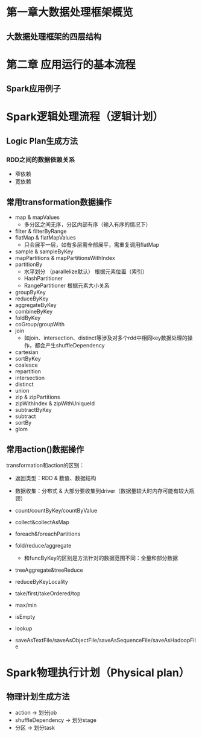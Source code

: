 # 第一章大数据处理框架概览
## 大数据处理框架的四层结构

# 第二章 应用运行的基本流程
## Spark应用例子


# Spark逻辑处理流程（逻辑计划）
## Logic Plan生成方法
### RDD之间的数据依赖关系
* 窄依赖
* 宽依赖

## 常用transformation数据操作
* map & mapValues
  * 多分区之间无序，分区内部有序（输入有序的情况下）
* filter & filterByRange
* flatMap & flatMapValues
  * 只会展平一层，如有多层需全部展平，需重复调用flatMap
* sample & sampleByKey
* mapPartitions & mapPartitionsWithIndex
* partitionBy
  * 水平划分 （parallelize默认） 根据元素位置（索引）
  * HashPartitioner 
  * RangePartitioner 根据元素大小关系
* groupByKey
* reduceByKey
* aggregateByKey
* combineByKey
* foldByKey
* coGroup/groupWith
* join
  * 如join、intersection、distinct等涉及对多个rdd中相同key数据处理的操作，都会产生shuffleDependency
* cartesian
* sortByKey
* coalesce
* repartition
* intersection
* distinct
* union
* zip & zipPartitions
* zipWithIndex & zipWithUniqueId
* subtractByKey
* subtract
* sortBy
* glom
  
## 常用action()数据操作
transformation和action的区别：
* 返回类型：RDD & 数值、数据结构
* 数据收集：分布式 & 大部分要收集到driver（数据量较大时内存可能有较大瓶颈）

* count/countByKey/countByValue
* collect&collectAsMap
* foreach&foreachPartitions
* fold/reduce/aggregate
  * 和funcByKey的区别是方法针对的数据范围不同：全量和部分数据
* treeAggregate&treeReduce
* reduceByKeyLocality
* take/first/takeOrdered/top
* max/min
* isEmpty
* lookup
* saveAsTextFile/saveAsObjectFile/saveAsSequenceFile/saveAsHadoopFile
  

# Spark物理执行计划（Physical plan）
## 物理计划生成方法
* action -> 划分job
* shuffleDependency -> 划分stage
* 分区 -> 划分task
